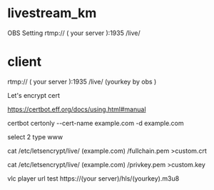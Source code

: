 # livestream_km
OBS Setting 
rtmp:// ( your server ):1935 /live/ 

# client
rtmp:// ( your server ):1935 /live/ (yourkey by obs )


Let's encrypt cert

https://certbot.eff.org/docs/using.html#manual


certbot certonly --cert-name example.com -d example.com


select 2 
type www


cat  /etc/letsencrypt/live/ (example.com) /fullchain.pem >custom.crt

cat  /etc/letsencrypt/live/ (example.com) /privkey.pem >custom.key


vlc player  url test https://(your server)/hls/(yourkey).m3u8
